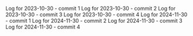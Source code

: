 Log for 2023-10-30 - commit 1
Log for 2023-10-30 - commit 2
Log for 2023-10-30 - commit 3
Log for 2023-10-30 - commit 4
Log for 2024-11-30 - commit 1
Log for 2024-11-30 - commit 2
Log for 2024-11-30 - commit 3
Log for 2024-11-30 - commit 4
